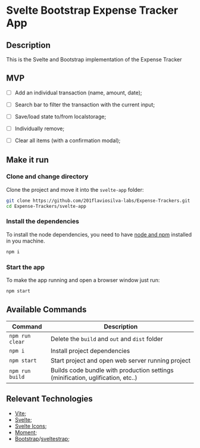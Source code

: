 # Svelte Bootstrap Expense Tracker App

## Description

This is the Svelte and Bootstrap implementation of the Expense Tracker

## MVP

- [ ] Add an individual transaction (name, amount, date);
- [ ] Search bar to filter the transaction with the current input;
- [ ] Save/load state to/from localstorage;
- [ ] Individually remove;
- [ ] Clear all items (with a confirmation modal);


## Make it run

### Clone and change directory

Clone the project and move it into the `svelte-app` folder:

```sh
git clone https://github.com/201flaviosilva-labs/Expense-Trackers.git
cd Expense-Trackers/svelte-app
```

### Install the dependencies

To install the node dependencies, you need to have [node and npm](https://nodejs.org) installed in you machine.

```sh
npm i
```

### Start the app

To make the app running and open a browser window just run:

```sh
npm start
```

## Available Commands

| Command         | Description                                                                     |
| --------------- | ------------------------------------------------------------------------------- |
| `npm run clear` | Delete the `build` and `out` and `dist` folder                                  |
| `npm i`         | Install project dependencies                                                    |
| `npm start`     | Start project and open web server running project                               |
| `npm run build` | Builds code bundle with production settings (minification, uglification, etc..) |


## Relevant Technologies

- [Vite](https://vitejs.dev/);
- [Svelte](https://svelte.dev/);
- [Svelte Icons](https://svelte-icons.vercel.app/);
- [Moment](https://momentjs.com/);
- [Bootstrap](https://getbootstrap.com/)/[sveltestrap](https://sveltestrap.js.org/);
